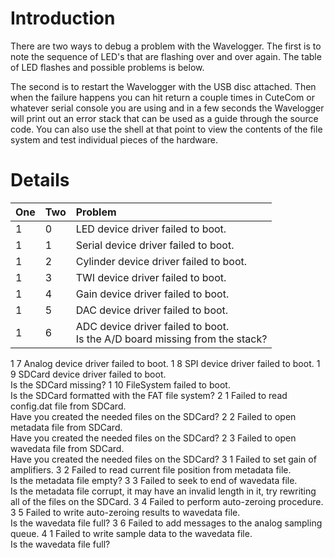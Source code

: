 # Introduction #

There are two ways to debug a problem with the Wavelogger.  The first is to note the sequence of LED's that are flashing over and over again.  The table of LED flashes and possible problems is below.

The second is to restart the Wavelogger with the USB disc attached.  Then when the failure happens you can hit return a couple times in CuteCom or whatever serial console you are using and in a few seconds the Wavelogger will print out an error stack that can be used as a guide through the source code.  You can also use the shell at that point to view the contents of the file system and test individual pieces of the hardware.

# Details #

| **One** | **Two** | **Problem** |
|:--------|:--------|:------------|
| 1 | 0 | LED device driver failed to boot. |
| 1 | 1 | Serial device driver failed to boot. |
| 1 | 2 | Cylinder device driver failed to boot. |
| 1 | 3 | TWI device driver failed to boot. |
| 1 | 4 | Gain device driver failed to boot. |
| 1 | 5 | DAC device driver failed to boot. |
| 1 | 6 | ADC device driver failed to boot. <br> Is the A/D board missing from the stack? <br>
<tr><td> 1 </td><td> 7 </td><td> Analog device driver failed to boot. </td></tr>
<tr><td> 1 </td><td> 8 </td><td> SPI device driver failed to boot. </td></tr>
<tr><td> 1 </td><td> 9 </td><td> SDCard device driver failed to boot. <br> Is the SDCard missing? </td></tr>
<tr><td> 1 </td><td> 10 </td><td> FileSystem failed to boot. <br> Is the SDCard formatted with the FAT file system? </td></tr>
<tr><td> 2 </td><td> 1 </td><td> Failed to read config.dat file from SDCard. <br> Have you created the needed files on the SDCard? </td></tr>
<tr><td> 2 </td><td> 2 </td><td> Failed to open metadata file from SDCard. <br> Have you created the needed files on the SDCard? </td></tr>
<tr><td> 2 </td><td> 3 </td><td> Failed to open wavedata file from SDCard. <br> Have you created the needed files on the SDCard? </td></tr>
<tr><td> 3 </td><td> 1 </td><td> Failed to set gain of amplifiers. </td></tr>
<tr><td> 3 </td><td> 2 </td><td> Failed to read current file position from metadata file. <br> Is the metadata file empty? </td></tr>
<tr><td> 3 </td><td> 3 </td><td> Failed to seek to end of wavedata file. <br> Is the metadata file corrupt, it may have an invalid length in it, try rewriting all of the files on the SDCard. </td></tr>
<tr><td> 3 </td><td> 4 </td><td> Failed to perform auto-zeroing procedure. </td></tr>
<tr><td> 3 </td><td> 5 </td><td> Failed to write auto-zeroing results to wavedata file. <br> Is the wavedata file full? </td></tr>
<tr><td> 3 </td><td> 6 </td><td> Failed to add messages to the analog sampling queue. </td></tr>
<tr><td> 4 </td><td> 1 </td><td> Failed to write sample data to the wavedata file. <br> Is the wavedata file full? </td></tr>